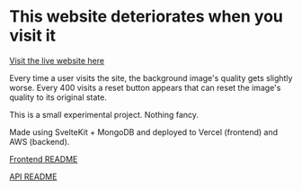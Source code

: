 # This website deteriorates when you visit it

[Visit the live website here](https://crowd-jpeg.vercel.app)

Every time a user visits the site, the background image's quality gets slightly worse.
Every 400 visits a reset button appears that can reset the image's quality to its original state.

This is a small experimental project. Nothing fancy.

Made using SvelteKit + MongoDB and deployed to Vercel (frontend) and AWS (backend).

[Frontend README](./web/README.md)

[API README](./api/README.md)
